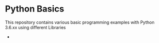 # Python Basics
This repository contains various basic programming examples with Python 3.6.xx using different Libraries

- 

